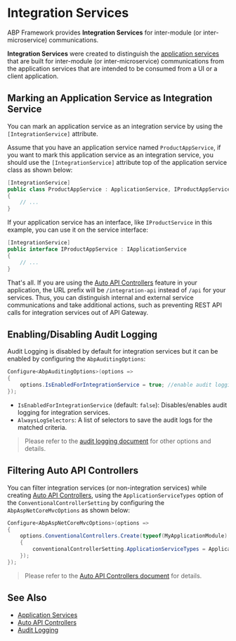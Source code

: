 # Integration Services

ABP Framework provides **Integration Services** for inter-module (or inter-microservice) communications. 

**Integration Services** were created to distinguish the [application services](Application-Services.md) that are built for inter-module (or inter-microservice) communications from the application services that are intended to be consumed from a UI or a client application.

## Marking an Application Service as Integration Service

You can mark an application service as an integration service by using the `[IntegrationService]` attribute.

Assume that you have an application service named `ProductAppService`, if you want to mark this application service as an integration service, you should use the `[IntegrationService]` attribute top of the application service class as shown below:

```csharp
[IntegrationService]
public class ProductAppService : ApplicationService, IProductAppService
{
    // ...
}
```

If your application service has an interface, like `IProductService` in this example, you can use it on the service interface:

```csharp
[IntegrationService]
public interface IProductAppService : IApplicationService
{
    // ...
}
```

That's all. If you are using the [Auto API Controllers](API/Auto-API-Controllers.md) feature in your application, the URL prefix will be `/integration-api` instead of `/api` for your services. Thus, you can distinguish internal and external service communications and take additional actions, such as preventing REST API calls for integration services out of API Gateway.

## Enabling/Disabling Audit Logging

Audit Logging is disabled by default for integration services but it can be enabled by configuring the `AbpAuditingOptions`:

```csharp
Configure<AbpAuditingOptions>(options =>
{
    options.IsEnabledForIntegrationService = true; //enable audit logging for integration services
});
```

* `IsEnabledForIntegrationService` (default: `false`): Disables/enables audit logging for integration services.
* `AlwaysLogSelectors`: A list of selectors to save the audit logs for the matched criteria. 

> Please refer to the [audit logging document](Audit-Logging.md) for other options and details.

## Filtering Auto API Controllers

You can filter integration services (or non-integration services) while creating [Auto API Controllers](API/Auto-API-Controllers.md), using the `ApplicationServiceTypes` option of the `ConventionalControllerSetting` by configuring the `AbpAspNetCoreMvcOptions` as shown below:

```csharp
Configure<AbpAspNetCoreMvcOptions>(options =>
{
    options.ConventionalControllers.Create(typeof(MyApplicationModule).Assembly, conventionalControllerSetting =>
    {
        conventionalControllerSetting.ApplicationServiceTypes = ApplicationServiceTypes.IntegrationServices;
    });
});
```

> Please refer to the [Auto API Controllers document](API/Auto-API-Controllers.md) for details.

## See Also

* [Application Services](Application-Services.md)
* [Auto API Controllers](API/Auto-API-Controllers.md)
* [Audit Logging](Audit-Logging.md)